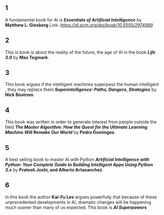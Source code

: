 ## 1   

A fundamental book for AI is **_Essentials of Artificial Intelligence_** by **Matthew L. Ginsberg**
Link: _https://dl.acm.org/doi/book/10.5555/2974989_


## 2

This is book is about the reality of the future, the age of AI in the book **_Life 3.0_** by **Max Tegmark**.

## 3

This book argues if the intelligent machines superpass the human intelligent , they may replace them **_Superintelligence: Paths, Dangers, Strategies_** by **Nick Bostrom**.


## 4 
This book was written in order to generate interest from people outside the field **_The Master Algorithm: How the Quest for the Ultimate Learning Machine Will Remake Our World_** by **Pedro Domingos**.

## 5 
A best selling book to master AI with Python **_Artificial Intelligence with Python: Your Complete Guide to Building Intelligent Apps Using Python 3.x_** by **Prateek Joshi, and Alberto Artasanchez**.

## 6 
In this book the author **Kai-Fu Lee** argues powerfully that because of these unprecedented developments in AI, dramatic changes will be happening much sooner than many of us expected. This book is **_AI Superpowers_**  
